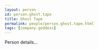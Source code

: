 ```yaml
---
layout: person
id: person.ghost.tape
title: Ghost Tape
permalink: people/person.ghost.tape.html
tags: [company.goddess]
---
```


Person details...
